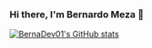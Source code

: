 ### Hi there, I'm Bernardo Meza 👋
[![BernaDev01's GitHub stats](https://github-readme-stats.vercel.app/api?username=BernaDev01)](https://github.com/anuraghazra/github-readme-stats)
<!--
**BernaDev01/BernaDev01** is a ✨ _special_ ✨ repository because its `README.md` (this file) appears on your GitHub profile.

Here are some ideas to get you started:

- 🔭 I’m currently working on ...
- 🌱 I’m currently learning ...
- 👯 I’m looking to collaborate on ...
- 🤔 I’m looking for help with ...
- 💬 Ask me about ...
- 📫 How to reach me: ...
- 😄 Pronouns: ...
- ⚡ Fun fact: ...
-->
